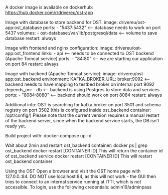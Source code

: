 A docker image is available on dockerhub: https://hub.docker.com/r/drivereu/ost-app

Image with database to store backend for OST:
    image: drivereu/ost-app:ost_database
    ports:
    - "5437:5432" <-- database needs to work on port 5437
    volumes:
    - ost-database:/var/lib/postgresql/data <-- volume to save database
    restart: always

Image with frontend and nginx configuration:
    image: drivereu/ost-app:ost_frontend
    links:
    - api <-- needs to be connected to OST backend (Apache Tomcat service)
    ports:
    - "84:80" <-- we are starting our application on port 84
    restart: always

Image with backend (Apache Tomcat service):
    image: drivereu/ost-app:ost_backend
    environment:
      KAFKA_BROKER_URL: broker:9092 <-- backend needs to have mapping to testbed broker on internal port 9092
    depends_on:
    - db <-- backend is using Postgres to store data and services
    ports:
    - "8084:8080" <-- backend should work on port 8084
    restart: always

Additional info:
OST is searching for kafka broker on port 3501 and schema registry on port 3502 (this is configured inside ost_backend container: /opt/config/)
Please note that the current version requires a manual restart of the backend server, since when the backend service starts, the DB isn't ready yet.

Build project with:
docker-compose up -d

Wait about 2min and restart ost_backend container:
docker ps | grep ost_backend
docker restart [CONTAINER ID]
This will return the container id of ost_backend service
docker restart [CONTAINER ID]
This will restart ost_backend container

Using the OST
Open a browser and visit the OST home page with 127.0.0.:84.
DO NOT use localhost:84, as this will not work - the GUI then tries to connect to an internal service running at ITTI, which is not accessible.
To login, use the following credentials: admin19/adminpass
